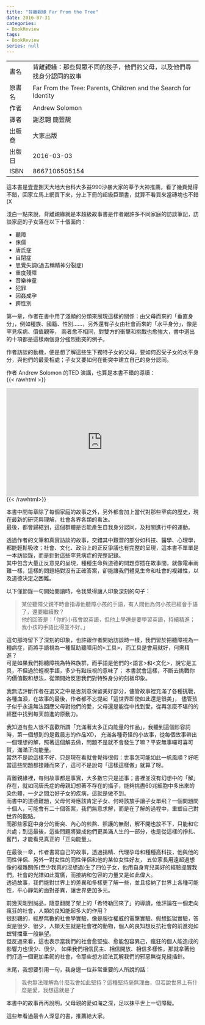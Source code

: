 ```yaml
---
title: "背離親緣 Far From the Tree"
date: 2016-07-31
categories:
- BookReview
tags:
- BookReview
series: null
---
```


|   |   |
|:-|:-|
|書名|背離親緣：那些與眾不同的孩子，他們的父母，以及他們尋找身分認同的故事|
|原書名|Far From the Tree: Parents, Children and the Search for Identity|
|作者|Andrew Solomon|
|譯者|謝忍翾 簡萓靚|
|出版商|大家出版|
|出版日|2016-03-03|
|ISBN|8667106505154|
<!--more-->

這本書是壹壹捌天大地大台科大多益990沙暴大家的莘予大神推薦，看了幾頁覺得不錯，回家立馬上網買下來，分上下冊的超級巨頭書，就算不看買來當磚塊也不錯(X  

淺白一點來說，背離親緣就是本超級故事書是作者跟許多不同家庭的訪談筆記，訪談家庭的子女落在以下十個面向：
* 聽障
* 侏儒
* 唐氏症
* 自閉症
* 思覺失調(過去稱精神分裂症)
* 重度殘障
* 音樂神童
* 犯罪
* 因姦成孕
* 跨性別

第一章，作者在書中用了淺顯的分類來展現這樣的關係：由父母而來的「垂直身分」，例如種族、國籍、性別……，另外還有子女由社會而來的「水平身分」，像是罕見疾病、價值觀等，
兩者愈不相同，對雙方的衝擊和挑戰也愈強大，書中選出的十項都是這樣兩個身分強烈衝突的例子。  

作者訪談的動機，便是想了解這些生下獨特子女的父母，要如何忍受子女的水平身分，與他們的最愛相處；子女又要如何在衝突中建立自己的身分認同。  

作者 Andrew Solomon 的TED 演講，也算是本書不錯的導讀：  
{{< rawhtml >}}
<div style="max-width:854px"><div style="position:relative;height:0;padding-bottom:56.25%"><iframe src="https://embed.ted.com/talks/andrew_solomon_love_no_matter_what" width="854" height="480" style="position:absolute;left:0;top:0;width:100%;height:100%" frameborder="0" scrolling="no" allowfullscreen></iframe></div></div>
{{< /rawhtml>}}

本書中間每章除了每個家庭的故事之外，另外都會加上當代對那些罕病的歷史，現在最新的研究與理解，社會各界各類的看法。  
最後，都會歸結到，這個群體是否能產生自我身分認同，及相關進行中的運動。  

透過作者的文筆和真實訪談的故事，交錯其中艱澀的部分如科技、醫學、心理學，都能輕鬆吸收；社會、文化、政治上的正反爭議也有完整的呈現，這本書不單單是一本訪談錄，而是針對這些罕見病症的完整記錄。  
其中包含大量正反意見的呈現，種種生命與道德的問題穿插在故事間，就像電車兩難一樣，這樣的問題絕對沒有正確答案，卻能讓我們體見生命和社會的複雜性，以及道德決定之困難。  

以下僅節錄一句開始閱讀時，令我覺得讓人印象深刻的句子：  

> 某位聽障父親不時會指導他聽障小孩的手語，有人問他為何小孩已經會手語了，還要繼續教？  
> 他的回答是：「你的小孩會說英語，但他上學還是要學習英語，持續精進；我小孩的手語比得並不好。」  

這句那時留下了深刻的印象，也許跟作者開始訪談時一樣，我們習於把聽障視為一種病症，而將手語視為一種幫助聽障用的<工具>，而工具是會用就好，何需精進？  
可是如果我們把聽障視為特殊族群，而手語是他們的<語言>和<文化>，說它是工具，不但過於輕視手語，多少有點歧視的意味了；
本書就會這樣，不斷去挑戰你的價值觀和想法，從頭開始反思我們對特殊身分的刻板印象。  

我無法評斷作者在選文之中是否刻意保留美好部分，儘管故事裡充滿了各種挑戰，各種血淚，在故事的最後，作者都不忘提起「這世界即使如此還是很美」，
儘管孩子似乎永遠無法回應父母對他們的愛，父母還是能從中找到愛，從再怎麼不堪的的經歷中找到每天前進的原動力。  

我知道有些人很不喜歡所謂「充滿著太多正向能量的作品」，我聽到這個形容詞時，第一個想到的是戴晨志的作品XD，
充滿各種奇怪的小故事，從每個故事帶出一個理想的解，照著這個解去做，問題不是就不會發生了嘛？平安無事囉可喜可賀，滿滿正向能量。  
當然不是說這樣不好，只是現在看就會覺得很假：世事怎可能如此一帆風順？好吧當這些問題都接踵而來了，這可不是說句「這樣這樣做」就算了呀。  

背離親緣裡，每則故事都是事實，大多數它只是述事；書裡並沒有幻想中的「解」存在，就如同唐氏症的母親幻想著不存在的攝子，能夠挑盡60兆細胞中多出來的染色體，一夕之間治好子女的疾病，這就是做不到。  
而書中的道德難題，父母何時應該肯定子女、何時該放手讓子女單飛？一個問題問十個人，可能會有二十個答案，我們無意求解，而是在了解的過程中，重塑自己對世界的觀點。  
而那些家庭中身分的衝突、內心的煎熬、照護的無耐，解不開也放不下，只能和它共處；到這最後，這些問題將變成他們更美滿人生的一部分，也是從這樣的掙扎、奮鬥，才能看見真正的「正向能量」。  

在最後一章，作者書寫自己的故事，透過捐精、代理孕母和種種高科技，他與他的同性伴侶、另外一對女性的同性伴侶和他的某位女性好友，
五位家長用遠超過想像的複雜關係(至少我真的沒想過)生了四位子女，他用自身育兒美好的經驗提醒我們，社會的光譜如此寬廣，而接納和包容的力量又是如此偉大。  
透過故事，我們能對世界上的差異和多樣更了解一些，並且接納了世界上各種可能性，平心靜氣的面對差異，讓世界更加多元。  

前幾天剛到誠品，隨意翻閱了架上的「希特勒回來了」的導讀，他評論在一個走向瘋狂的社會，人類的良知能起多大的作用？  
很悲觀的，經歷無數的社會學實驗，像是服從權威的電擊實驗、假想監獄實驗，答案是很少、很少，人類天生就是社會裡的動物，個人的良知想反抗社會的前進宛如螳臂擋車一般無望。  
但反過來看，這也表示當我們的社會愈堅強、愈能包容異己，瘋狂的個人能造成的影響力也很少、很少，
如果我們相信民主、相信開放、相信多樣性，那就拿著他們打造一個更加柔韌的社會，令那些想方設法瓦解我們的邪惡無從見縫插針。  

末尾，我想要引用一句，我身邊一位非常重要的人所說的話：
> 我也無法理解為什麼我會如此堅持？這種堅持毫無理由，但若說世界上有什麼是愛，我想這就是了

本書中的故事再再說明，父母親的愛如海之深，足以抹平世上一切障礙。  

這些年看過最令人深思的書，推薦給大家。